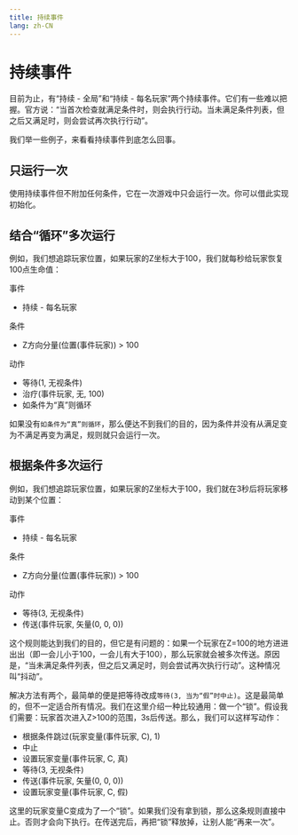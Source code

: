 ```yaml
---
title: 持续事件
lang: zh-CN
---
```


# 持续事件

目前为止，有“持续 - 全局”和“持续 - 每名玩家”两个持续事件。它们有一些难以把握。官方说：“当首次检查就满足条件时，则会执行行动。当未满足条件列表，但之后又满足时，则会尝试再次执行行动”。

我们举一些例子，来看看持续事件到底怎么回事。

## 只运行一次

使用持续事件但不附加任何条件，它在一次游戏中只会运行一次。你可以借此实现初始化。

## 结合“循环”多次运行

例如，我们想追踪玩家位置，如果玩家的Z坐标大于100，我们就每秒给玩家恢复100点生命值：

事件
* 持续 - 每名玩家

条件
* Z方向分量(位置(事件玩家)) > 100

动作
* 等待(1, 无视条件)
* 治疗(事件玩家, 无, 100)
* 如条件为“真”则循环

如果没有`如条件为“真”则循环`，那么便达不到我们的目的，因为条件并没有从满足变为不满足再变为满足，规则就只会运行一次。

## 根据条件多次运行

例如，我们想追踪玩家位置，如果玩家的Z坐标大于100，我们就在3秒后将玩家移动到某个位置：

事件
* 持续 - 每名玩家

条件
* Z方向分量(位置(事件玩家)) > 100

动作
* 等待(3, 无视条件)
* 传送(事件玩家, 矢量(0, 0, 0))

这个规则能达到我们的目的，但它是有问题的：如果一个玩家在Z=100的地方进进出出（即一会儿小于100，一会儿有大于100），那么玩家就会被多次传送。原因是，“当未满足条件列表，但之后又满足时，则会尝试再次执行行动”。这种情况叫“抖动”。

解决方法有两个，最简单的便是把等待改成`等待(3, 当为“假”时中止)`。这是最简单的，但不一定适合所有情况。我们在这里介绍一种比较通用：做一个“锁”。假设我们需要：玩家首次进入Z>100的范围，3s后传送。那么，我们可以这样写动作：

* 根据条件跳过(玩家变量(事件玩家, C), 1)
* 中止
* 设置玩家变量(事件玩家, C, 真)
* 等待(3, 无视条件)
* 传送(事件玩家, 矢量(0, 0, 0))
* 设置玩家变量(事件玩家, C, 假)

这里的玩家变量C变成为了一个“锁”。如果我们没有拿到锁，那么这条规则直接中止。否则才会向下执行。在传送完后，再把“锁”释放掉，让别人能“再来一次”。
